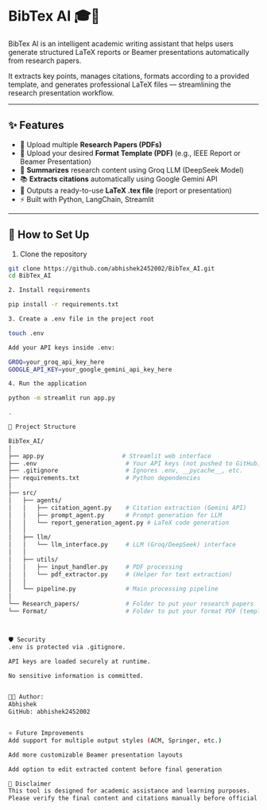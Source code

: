 # BibTex AI 🎓📝

BibTex AI is an intelligent academic writing assistant that helps users generate structured LaTeX reports or Beamer presentations automatically from research papers.

It extracts key points, manages citations, formats according to a provided template, and generates professional LaTeX files — streamlining the research presentation workflow.

---

## ✨ Features

- 📄 Upload multiple **Research Papers (PDFs)**
- 🎨 Upload your desired **Format Template (PDF)** (e.g., IEEE Report or Beamer Presentation)
- 🧠 **Summarizes** research content using Groq LLM (DeepSeek Model)
- 📚 **Extracts citations** automatically using Google Gemini API
- 📂 Outputs a ready-to-use **LaTeX .tex file** (report or presentation)
- ⚡ Built with Python, LangChain, Streamlit

---

## 🚀 How to Set Up

1. Clone the repository

```bash
git clone https://github.com/abhishek2452002/BibTex_AI.git
cd BibTex_AI

2. Install requirements

pip install -r requirements.txt

3. Create a .env file in the project root

touch .env

Add your API keys inside .env:

GROQ=your_groq_api_key_here
GOOGLE_API_KEY=your_google_gemini_api_key_here

4. Run the application

python -m streamlit run app.py

.

📂 Project Structure

BibTex_AI/
│
├── app.py                      # Streamlit web interface
├── .env                         # Your API keys (not pushed to GitHub)
├── .gitignore                   # Ignores .env, __pycache__, etc.
├── requirements.txt             # Python dependencies
│
├── src/
│   ├── agents/
│   │   ├── citation_agent.py    # Citation extraction (Gemini API)
│   │   ├── prompt_agent.py      # Prompt generation for LLM
│   │   └── report_generation_agent.py # LaTeX code generation
│   │
│   ├── llm/
│   │   └── llm_interface.py     # LLM (Groq/DeepSeek) interface
│   │
│   ├── utils/
│   │   ├── input_handler.py     # PDF processing
│   │   └── pdf_extractor.py     # (Helper for text extraction)
│   │
│   └── pipeline.py              # Main processing pipeline
│
└── Research_papers/             # Folder to put your research papers
└── Format/                      # Folder to put your format PDF (template)



🛡️ Security
.env is protected via .gitignore.

API keys are loaded securely at runtime.

No sensitive information is committed.


🧑‍💻 Author:
Abhishek
GitHub: abhishek2452002


⭐ Future Improvements
Add support for multiple output styles (ACM, Springer, etc.)

Add more customizable Beamer presentation layouts

Add option to edit extracted content before final generation

📢 Disclaimer
This tool is designed for academic assistance and learning purposes.
Please verify the final content and citations manually before official use.